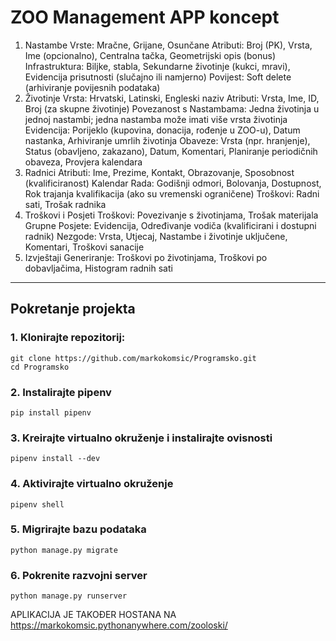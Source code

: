 # ZOO Management APP koncept

1. Nastambe
Vrste: Mračne, Grijane, Osunčane
Atributi: Broj (PK), Vrsta, Ime (opcionalno), Centralna tačka, Geometrijski opis (bonus)
Infrastruktura: Biljke, stabla, Sekundarne životinje (kukci, mravi), Evidencija prisutnosti (slučajno ili namjerno)
Povijest: Soft delete (arhiviranje povijesnih podataka)
2. Životinje
Vrsta: Hrvatski, Latinski, Engleski naziv
Atributi: Vrsta, Ime, ID, Broj (za skupne životinje)
Povezanost s Nastambama: Jedna životinja u jednoj nastambi; jedna nastamba može imati više vrsta životinja
Evidencija: Porijeklo (kupovina, donacija, rođenje u ZOO-u), Datum nastanka, Arhiviranje umrlih životinja
Obaveze: Vrsta (npr. hranjenje), Status (obavljeno, zakazano), Datum, Komentari, Planiranje periodičnih obaveza, Provjera kalendara
3. Radnici
Atributi: Ime, Prezime, Kontakt, Obrazovanje, Sposobnost (kvalificiranost)
Kalendar Rada: Godišnji odmori, Bolovanja, Dostupnost, Rok trajanja kvalifikacija (ako su vremenski ograničene)
Troškovi: Radni sati, Trošak radnika
4. Troškovi i Posjeti
Troškovi: Povezivanje s životinjama, Trošak materijala
Grupne Posjete: Evidencija, Određivanje vodiča (kvalificirani i dostupni radnik)
Nezgode: Vrsta, Utjecaj, Nastambe i životinje uključene, Komentari, Troškovi sanacije
5. Izvještaji
Generiranje: Troškovi po životinjama, Troškovi po dobavljačima, Histogram radnih sati
---
## Pokretanje projekta
### 1. Klonirajte repozitorij:
    git clone https://github.com/markokomsic/Programsko.git
    cd Programsko
### 2. Instalirajte pipenv
    pip install pipenv
### 3. Kreirajte virtualno okruženje i instalirajte ovisnosti
    pipenv install --dev
### 4. Aktivirajte virtualno okruženje
    pipenv shell
### 5. Migrirajte bazu podataka
    python manage.py migrate
### 6. Pokrenite razvojni server
    python manage.py runserver

APLIKACIJA JE TAKOĐER HOSTANA NA https://markokomsic.pythonanywhere.com/zooloski/
